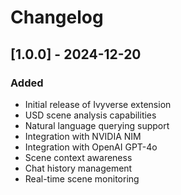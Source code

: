 # Changelog

## [1.0.0] - 2024-12-20

### Added
- Initial release of Ivyverse extension
- USD scene analysis capabilities
- Natural language querying support
- Integration with NVIDIA NIM
- Integration with OpenAI GPT-4o
- Scene context awareness
- Chat history management
- Real-time scene monitoring
